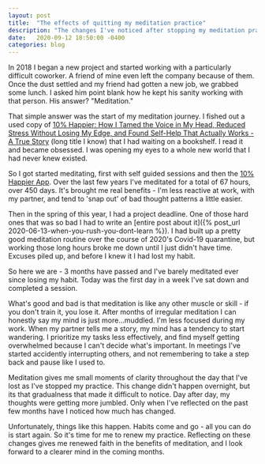 ```yaml
---
layout: post
title:  "The effects of quitting my meditation practice"
description: "The changes I've noticed after stopping my meditation practice"
date:   2020-09-12 18:50:00 -0400
categories: blog
---
```


In 2018 I began a new project and started working with a particularly difficult coworker.  A friend of mine even left the company because of them.  Once the dust settled and my friend had gotten a new job, we grabbed some lunch.  I asked him point blank how he kept his sanity working with that person.  His answer?  "Meditation."

That simple answer was the start of my meditation journey.  I fished out a used copy of [10% Happier: How I Tamed the Voice in My Head, Reduced Stress Without Losing My Edge, and Found Self-Help That Actually Works - A True Story](https://www.tenpercent.com/dan-harris-books) (long title I know) that I had waiting on a bookshelf.  I read it and became obsessed.  I was opening my eyes to a whole new world that I had never knew existed. 

So I got started meditating, first with self guided sessions and then the [10% Happier App](https://www.tenpercent.com/).  Over the last few years I've meditated for a total of 67 hours, over 450 days.  It's brought me real benefits - I'm less reactive at work, with my partner, and tend to 'snap out' of bad thought patterns a little easier.

Then in the spring of this year, I had a project deadline.  One of those hard ones that was so bad I had to write an [entire post about it]({% post_url 2020-06-13-when-you-rush-you-dont-learn %}).  I had built up a pretty good meditation routine over the course of 2020's Covid-19 quarantine, but working those long hours broke me down until I just didn't have time.  Excuses piled up, and before I knew it I had lost my habit.

So here we are - 3 months have passed and I've barely meditated ever since losing my habit.  Today was the first day in a week I've sat down and completed a session.

What's good and bad is that meditation is like any other muscle or skill - if you don't train it, you lose it.  After months of irregular meditation I can honestly say my mind is just more...muddled.  I'm less focused during my work.  When my partner tells me a story, my mind has a tendency to start wandering.  I prioritize my tasks less effectively, and find myself getting overwhelmed because I can't decide what's important.  In meetings I've started accidently interrupting others, and not remembering to take a step back and pause like I used to.

Meditation gives me small moments of clarity throughout the day that I've lost as I've stopped my practice.  This change didn't happen overnight, but its that gradualness that made it difficult to notice.  Day after day, my thoughts were getting more jumbled.  Only when I've reflected on the past few months have I noticed how much has changed.

Unfortunately, things like this happen.  Habits come and go - all you can do is start again.  So it's time for me to renew my practice.  Reflecting on these changes gives me renewed faith in the benefits of meditation, and I look forward to a clearer mind in the coming months.


